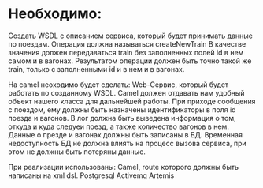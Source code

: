 # Необходимо:
Создать WSDL с описанием сервиса, который будет принимать данные по поездам.
Операция должна называться createNewTrain
В качестве значения должен передаваться train без заполненных полей id в нем самом и в вагонах.
Результатом операции должен быть точно такой же train, только с заполненными id и в нем и в вагонах.

На camel неоходимо будет сделать:
Web-Сервис, который будет работать по созданному WSDL.
Camel должен отдавать нам удобный объект нашего класса для дальнейшей работы.
При приходе сообщения с поездом, ему должны быть назначены идентификаторы в поля id поезда и вагонов.
В лог должна быть выведена информация о том, откуда и куда следуеи поезд, а также количество вагонов в нем.
Данные о презде и вагонах должны быть записаны в БД.
Временная недоступность БД не должна влиять на процесс вызова сервиса, при этом не должны быть потеряны данные.

При реализации использованы:
Camel, route которого должны быть написаны на xml dsl.
Postgresql
Activemq Artemis
